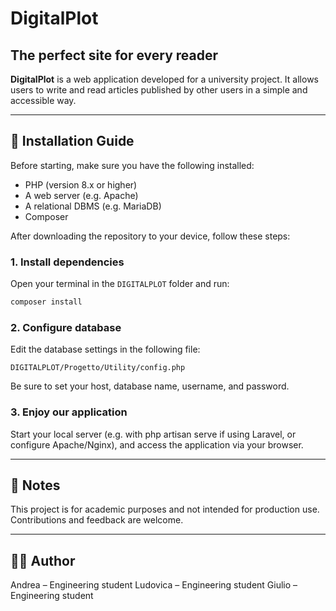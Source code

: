 # DigitalPlot

## The perfect site for every reader

**DigitalPlot** is a web application developed for a university project. It allows users to write and read articles published by other users in a simple and accessible way.

---

## 🚀 Installation Guide

Before starting, make sure you have the following installed:

- PHP (version 8.x or higher)
- A web server (e.g. Apache)
- A relational DBMS (e.g. MariaDB)
- Composer

After downloading the repository to your device, follow these steps:

### 1. Install dependencies

Open your terminal in the `DIGITALPLOT` folder and run:

```bash
composer install
```
### 2. Configure database

Edit the database settings in the following file:
```
DIGITALPLOT/Progetto/Utility/config.php
```

Be sure to set your host, database name, username, and password.

### 3. Enjoy our application

Start your local server (e.g. with php artisan serve if using Laravel, or configure Apache/Nginx), and access the application via your browser.

---

## 📝 Notes

This project is for academic purposes and not intended for production use.
Contributions and feedback are welcome.

---

## 👨‍💻 Author

Andrea – Engineering student
Ludovica – Engineering student
Giulio – Engineering student
